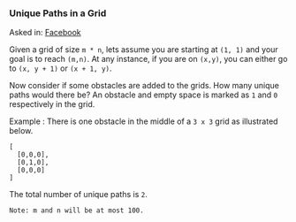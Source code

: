 ### Unique Paths in a Grid

Asked in: [Facebook](#)

Given a grid of size `m * n`, lets assume you are starting at `(1, 1)` and your goal is to reach `(m,n)`. At any instance, if you are on `(x,y)`, you can either go to `(x, y + 1)` or `(x + 1, y)`.

Now consider if some obstacles are added to the grids. How many unique paths would there be?
An obstacle and empty space is marked as `1` and `0` respectively in the grid.

Example :
There is one obstacle in the middle of a `3 x 3` grid as illustrated below.
```
[
  [0,0,0],
  [0,1,0],
  [0,0,0]
]
```
The total number of unique paths is `2`.
```
Note: m and n will be at most 100.
```